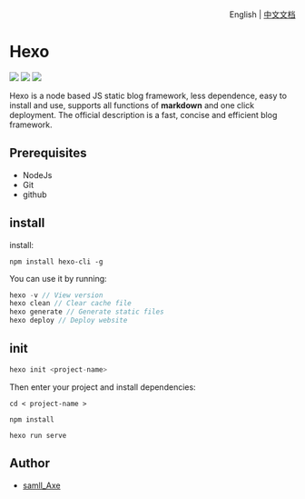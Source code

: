 <div align=right>
English | <a href="README.zh-CN.md">中文文档</a>
</div>

# Hexo
![](https://img.shields.io/badge/Deploy-passing-success)
![](https://img.shields.io/badge/Hexo-5.1.1-orange)
![](https://img.shields.io/badge/theme--next-8.10.1-%23ff69b4)

Hexo is a node based JS static blog framework, less dependence, easy to install and use, supports all functions of **markdown** and one click deployment. The official description is a fast, concise and efficient blog framework.

## Prerequisites
+ NodeJs
+ Git
+ github
##  install
install:

`npm install hexo-cli -g`

You can use it by running:
```js
hexo -v // View version
hexo clean // Clear cache file
hexo generate // Generate static files
hexo deploy // Deploy website
```

## init
```js
hexo init <project-name>
```
Then enter your project and install dependencies:

```JS
cd < project-name >

npm install

hexo run serve
```

## Author
+ [samll_Axe](https://github.com/houwhu)
